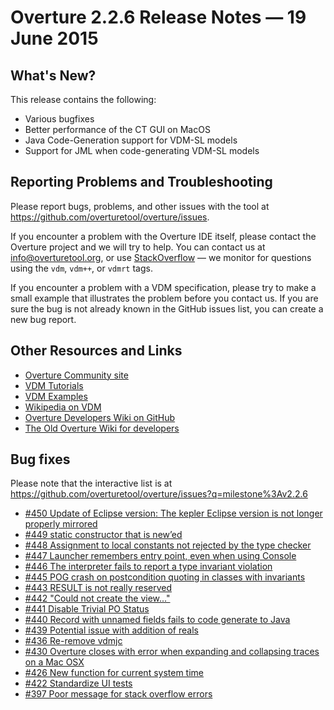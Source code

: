 # Overture 2.2.6 Release Notes — 19 June 2015

## What's New?

This release contains the following:

* Various bugfixes
* Better performance of the CT GUI on MacOS
* Java Code-Generation support for VDM-SL models
* Support for JML when code-generating VDM-SL models


## Reporting Problems and Troubleshooting

Please report bugs, problems, and other issues with the tool at <https://github.com/overturetool/overture/issues>.

If you encounter a problem with the Overture IDE itself, please contact the Overture project and we will try to help.  You can contact us at info@overturetool.org, or use [StackOverflow](http://stackoverflow.com/questions/tagged/vdm%2b%2b) — we monitor for questions using the `vdm`, `vdm++`, or `vdmrt` tags.

If you encounter a problem with a VDM specification, please try to make a small example that illustrates the problem before you contact us.  If you are sure the bug is not already known in the GitHub issues list, you can create a new bug report.


## Other Resources and Links

* [Overture Community site](http://www.overturetool.org)
* [VDM Tutorials](http://overturetool.org/documentation/tutorials.html)
* [VDM Examples](http://overturetool.org/download/examples/)
* [Wikipedia on VDM](http://en.wikipedia.org/wiki/Vienna_Development_Method)
* [Overture Developers Wiki on GitHub](https://github.com/overturetool/overture/wiki/)
* [The Old Overture Wiki for developers](http://wiki.overturetool.org)


## Bug fixes

Please note that the interactive list is at <https://github.com/overturetool/overture/issues?q=milestone%3Av2.2.6>

* [#450 Update of Eclipse version: The kepler Eclipse version is not longer properly mirrored](https://github.com/overturetool/overture/issues/450)
* [#449 static constructor that is new’ed](https://github.com/overturetool/overture/issues/449)
* [#448 Assignment to local constants not rejected by the type checker](https://github.com/overturetool/overture/issues/448)
* [#447 Launcher remembers entry point, even when using Console](https://github.com/overturetool/overture/issues/447)
* [#446 The interpreter fails to report a type invariant violation](https://github.com/overturetool/overture/issues/446)
* [#445 POG crash on postcondition quoting in classes with invariants](https://github.com/overturetool/overture/issues/445)
* [#443 RESULT is not really reserved](https://github.com/overturetool/overture/issues/443)
* [#442 "Could not create the view..." ](https://github.com/overturetool/overture/issues/442)
* [#441 Disable Trivial PO Status](https://github.com/overturetool/overture/issues/441)
* [#440 Record with unnamed fields fails to code generate to Java](https://github.com/overturetool/overture/issues/440)
* [#439 Potential issue with addition of reals](https://github.com/overturetool/overture/issues/439)
* [#436 Re-remove vdmjc](https://github.com/overturetool/overture/issues/436)
* [#430 Overture closes with error when expanding and collapsing traces on a Mac OSX](https://github.com/overturetool/overture/issues/430)
* [#426 New function for current system time](https://github.com/overturetool/overture/issues/426)
* [#422 Standardize UI tests](https://github.com/overturetool/overture/issues/422)
* [#397 Poor message for stack overflow errors](https://github.com/overturetool/overture/issues/397)
